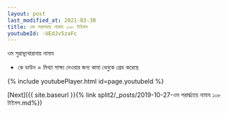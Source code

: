 ```yaml
---
layout: post
last_modified_at: 2021-03-30
title: ওম সকান্দায় নামায ১০৮ টাইমস
youtubeId: -UEdJv5zaFc
---
```

 
 
 ওম সুরাভ্যূথারানায় নামায  
 
 -  কে ডাউন = মিথ্যা সাক্ষ্য দেওয়ার জন্য কামা ধেনুকে গ্রেড করেছে 
 
  
 
  
 
 
 
 
 
 


{% include youtubePlayer.html id=page.youtubeId %}
 
[Next]({{ site.baseurl }}{% link  split2/_posts/2019-10-27-ওম পরার্দ্ধ্যায়ে নামায ১০৮ টাইমস.md%})
 
